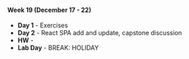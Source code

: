 #### Week 19 (December 17 - 22)
* **Day 1** - Exercises
* **Day 2** - React SPA add and update, capstone discussion
* **HW** -
* **Lab Day** - BREAK: HOLIDAY